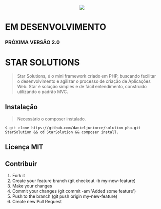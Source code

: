 <p align="center"><img src="https://user-images.githubusercontent.com/33224319/55686835-8c674a00-593c-11e9-8302-85e8ecc33aea.png"></p>


# EM DESENVOLVIMENTO
### PRÓXIMA VERSÃO 2.0

# STAR SOLUTIONS

>Star Solutions, é o mini framework criado em PHP, buscando facilitar o desenvolvimento e agilizar o processo de criação de Aplicações Web. Star é solução simples e de fácil entendimento, construido utilizando o padrão MVC.

## Instalação
> Necessário o composer instalado.
```
$ git clone https://github.com/danieljuniorce/solution-php.git StarSolution && cd StarSolution && composer install.

```

## Licença MIT

## Contribuir
1. Fork it
2. Create your feature branch (git checkout -b my-new-feature)
3. Make your changes
5. Commit your changes (git commit -am 'Added some feature')
6. Push to the branch (git push origin my-new-feature)
7. Create new Pull Request
